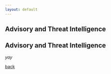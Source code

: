 ```yaml
---
layout: default
---
```


## Advisory and Threat Intelligence


## Advisory and Threat Intelligence

_yay_

[back](./)
